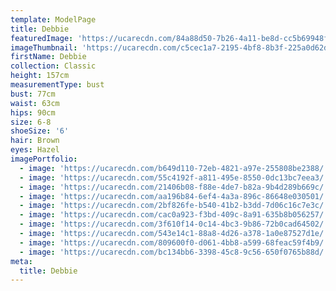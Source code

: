 ```yaml
---
template: ModelPage
title: Debbie
featuredImage: 'https://ucarecdn.com/84a88d50-7b26-4a11-be8d-cc5b69948f15/-/preview/'
imageThumbnail: 'https://ucarecdn.com/c5cec1a7-2195-4bf8-8b3f-225a0d62d8b7/'
firstName: Debbie
collection: Classic
height: 157cm
measurementType: bust
bust: 77cm
waist: 63cm
hips: 90cm
size: 6-8
shoeSize: '6'
hair: Brown
eyes: Hazel
imagePortfolio:
  - image: 'https://ucarecdn.com/b649d110-72eb-4821-a97e-255808be2388/'
  - image: 'https://ucarecdn.com/55c4192f-a811-495e-8550-0dc13bc7eea3/'
  - image: 'https://ucarecdn.com/21406b08-f88e-4de7-b82a-9b4d289b669c/'
  - image: 'https://ucarecdn.com/aa196b84-6ef4-4a3a-896c-86648e030501/'
  - image: 'https://ucarecdn.com/2bf826fe-b540-41b2-b3dd-7d06c16c7e3c/'
  - image: 'https://ucarecdn.com/cac0a923-f3bd-409c-8a91-635b8b056257/'
  - image: 'https://ucarecdn.com/3f610f14-0c14-4bc3-9b86-72b0cad64502/'
  - image: 'https://ucarecdn.com/543e14c1-88a8-4d26-a378-1a0e87527d1e/'
  - image: 'https://ucarecdn.com/809600f0-d061-4bb8-a599-68feac59f4b9/'
  - image: 'https://ucarecdn.com/bc134bb6-3398-45c8-9c56-650f0765b88d/'
meta:
  title: Debbie
---
```


